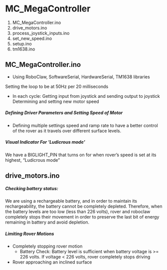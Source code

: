 # MC_MegaController

 1. MC_MegaController.ino
 2. drive_motors.ino
 3. process_joystick_inputs.ino
 4. set_new_speed.ino
 5. setup.ino
 6. tm1638.ino




## MC_MegaController.ino

* Using RoboClaw, SoftwareSerial, HardwareSerial, TM1638 libraries 

Setting the loop to be at 50Hz per 20 milliseconds
* In each cycle:
	Getting input from joystick and sending output to joystick
	Determining and setting new motor speed

##### Defining Driver Parameters and Setting Speed of Motor
* Defining multiple settings speed and ramp rate to have a better control of the rover as it travels over different surface levels.

##### Visual Indicator For 'Ludicrous mode'
We have a BIGLIGHT_PIN that turns on for when rover’s speed is set at its highest, “Ludicrous mode”


## drive_motors.ino

##### Checking battery status:
We are using a rechargeable battery, and in order to maintain its rechargeability, the battery cannot be completely depleted. Therefore, when the battery levels are too low (less than 226 volts), rover and roboclaw completely stops their movement in order to preserve the last bit of energy remaining in battery and avoid depletion.

##### Limiting Rover Motions
* Completely stopping rover motion
    * Battery Check: Battery level is sufficient when battery voltage is >= 226 volts. If voltage < 226 volts, rover completely stops driving
* Rover approaching an inclined surface

